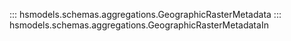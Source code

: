 
::: hsmodels.schemas.aggregations.GeographicRasterMetadata
::: hsmodels.schemas.aggregations.GeographicRasterMetadataIn

